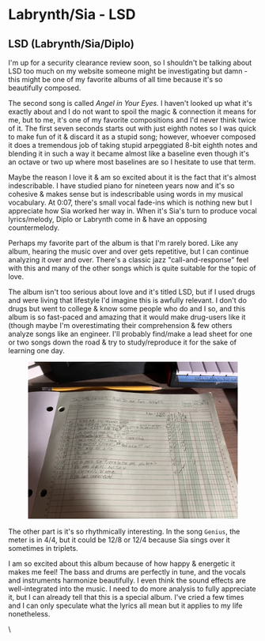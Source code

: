 # Labrynth/Sia - LSD

## LSD (Labrynth/Sia/Diplo)

I'm up for a security clearance review soon, so I shouldn't be talking about LSD too much on my website someone might be investigating but damn - this might be one of my favorite albums of all time because it's so beautifully composed.

The second song is called _Angel in Your Eyes._ I haven't looked up what it's exactly about and I do not want to spoil the magic & connection it means for me, but to me, it's one of my favorite compositions and I'd never think twice of it. The first seven seconds starts out with just eighth notes so I was quick to make fun of it & discard it as a stupid song; however, whoever composed it does a tremendous job of taking stupid arpeggiated 8-bit eighth notes and blending it in such a way it became almost like a baseline even though it's an octave or two up where most baselines are so I hesitate to use that term.

Maybe the reason I love it & am so excited about it is the fact that it's almost indescribable. I have studied piano for nineteen years now and it's so cohesive & makes sense but is indescribable using words in my musical vocabulary. At 0:07, there's small vocal fade-ins which is nothing new but I appreciate how Sia worked her way in. When it's Sia's turn to produce vocal lyrics/melody, Diplo or Labrynth come in & have an opposing countermelody.&#x20;

Perhaps my favorite part of the album is that I'm rarely bored. Like any album, hearing the music over and over gets repetitive, but I can continue analyzing it over and over. There's a classic jazz "call-and-response" feel with this and many of the other songs which is quite suitable for the topic of love.

The album isn't too serious about love and it's titled LSD, but if I used drugs and were living that lifestyle I'd imagine this is awfully relevant. I don't do drugs but went to college & know some people who do and I so, and this album is so fast-paced and amazing that it would make drug-users like it (though maybe I'm overestimating their comprehension & few others analyze songs like an engineer. I'll probably find/make a lead sheet for one or two songs down the road & try to study/reproduce it for the sake of learning one day.&#x20;

<figure><img src="../../../.gitbook/assets/IMG_1306.jpeg" alt=""><figcaption></figcaption></figure>

The other part is it's so rhythmically interesting. In the song `Genius`, the meter is in 4/4, but it could be 12/8 or 12/4 because Sia sings over it sometimes in triplets.

I am so excited about this album because of how happy & energetic it makes me feel! The bass and drums are perfectly in tune, and the vocals and instruments harmonize beautifully. I even think the sound effects are well-integrated into the music. I need to do more analysis to fully appreciate it, but I can already tell that this is a special album. I've cried a few times and I can only speculate what the lyrics all mean but it applies to my life nonetheless.&#x20;

\

